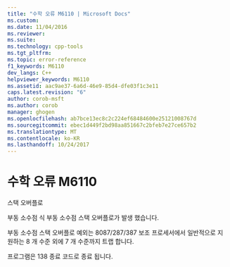```yaml
---
title: "수학 오류 M6110 | Microsoft Docs"
ms.custom: 
ms.date: 11/04/2016
ms.reviewer: 
ms.suite: 
ms.technology: cpp-tools
ms.tgt_pltfrm: 
ms.topic: error-reference
f1_keywords: M6110
dev_langs: C++
helpviewer_keywords: M6110
ms.assetid: aac9ae37-6a6d-46e9-85d4-dfe03f1c3e11
caps.latest.revision: "6"
author: corob-msft
ms.author: corob
manager: ghogen
ms.openlocfilehash: ab7bce13ec8c2c224ef68484600e25121008767d
ms.sourcegitcommit: ebec1d449f2bd98aa851667c2bfeb7e27ce657b2
ms.translationtype: MT
ms.contentlocale: ko-KR
ms.lasthandoff: 10/24/2017
---
```

# <a name="math-error-m6110"></a>수학 오류 M6110
스택 오버플로  
  
 부동 소수점 식 부동 소수점 스택 오버플로가 발생 했습니다.  
  
 부동 소수점 스택 오버플로 예외는 8087/287/387 보조 프로세서에서 일반적으로 지 원하는 8 개 수준 외에 7 개 수준까지 트랩 합니다.  
  
 프로그램은 138 종료 코드로 종료 됩니다.